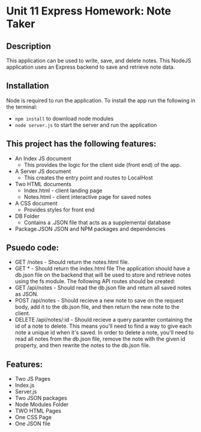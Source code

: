 # Unit 11 Express Homework: Note Taker

## Description

This application can be used to write, save, and delete notes. This NodeJS application uses an Express backend to save and retrieve note data.

## Installation

Node is required to run the application. To install the app run the following in the terminal:

* `npm install` to download node modules
* `node server.js` to start the server and run the application

## This project has the following features:
* An Index JS document
  * This provides the logic for the client side (front end) of the app.
* A Server JS document
  * This creates the entry point and routes to LocalHost
* Two HTML documents
  * Index.html - client landing page
  * Notes.html - client interactive page for saved notes
* A CSS document
  * Provides styles for front end
* DB Folder
  * Contains a .JSON file that acts as a supplemental database
* Package.JSON
JSON and NPM packages and dependencies

## Psuedo code:
* GET /notes - Should return the notes.html file.
* GET * - Should return the index.html file
The application should have a db.json file on the backend that will be used to store and retrieve notes using the fs module.
The following API routes should be created:
* GET /api/notes - Should read the db.json file and return all saved notes as JSON.
* POST /api/notes - Should recieve a new note to save on the request body, add it to the db.json file, and then return the new note to the client.
* DELETE /api/notes/:id - Should recieve a query paramter containing the id of a note to delete. This means you'll need to find a way to give each note a unique id when it's saved. In order to delete a note, you'll need to read all notes from the db.json file, remove the note with the given id property, and then rewrite the notes to the db.json file.

## Features:
* Two JS Pages
 * Index.js
 * Server.js
* Two JSON packages
* Node Modules Folder
* TWO HTML Pages
* One CSS Page
* One JSON file
